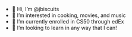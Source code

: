 - 👋 Hi, I’m @jbiscuits
- 👀 I’m interested in cooking, movies, and music
- 🌱 I’m currently enrolled in CS50 through edEx
- 💞️ I’m looking to learn in any way that I can!


<!---
jbiscuits/jbiscuits is a ✨ special ✨ repository because its `README.md` (this file) appears on your GitHub profile.
You can click the Preview link to take a look at your changes.
--->

